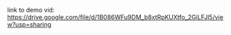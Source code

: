link to demo vid: https://drive.google.com/file/d/1B086WFu9DM_b8xtRpKUXtfo_2GiLFJl5/view?usp=sharing
